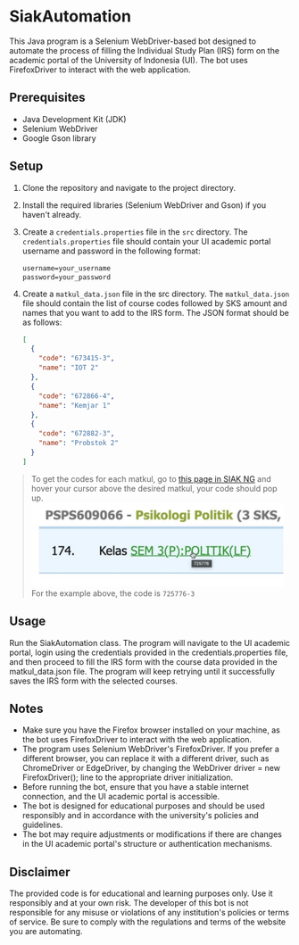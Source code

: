 # SiakAutomation

This Java program is a Selenium WebDriver-based bot designed to automate the process of filling the Individual Study Plan (IRS) form on the academic portal of the University of Indonesia (UI). The bot uses FirefoxDriver to interact with the web application.

## Prerequisites

- Java Development Kit (JDK)
- Selenium WebDriver
- Google Gson library

## Setup

1. Clone the repository and navigate to the project directory.

2. Install the required libraries (Selenium WebDriver and Gson) if you haven't already.

3. Create a `credentials.properties` file in the `src` directory. The `credentials.properties` file should contain your UI academic portal username and password in the following format:

    ```properties
    username=your_username
    password=your_password
    ```

4. Create a `matkul_data.json` file in the src directory. The `matkul_data.json` file should contain the list of course codes followed by SKS amount and names that you want to add to the IRS form. The JSON format should be as follows:
    ```json
    [
      {
        "code": "673415-3",
        "name": "IOT 2"
      },
      {
        "code": "672866-4",
        "name": "Kemjar 1"
      },
      {
        "code": "672882-3",
        "name": "Probstok 2"
      }
    ]
    ```
> To get the codes for each matkul, go to [this page in SIAK NG](https://duckduckgo.com) and hover your cursor above the desired matkul, your code should pop up.
> ![img.png](img.png)\
> For the example above, the code is `725776-3`


## Usage
Run the SiakAutomation class. The program will navigate to the UI academic portal, login using the credentials provided in the credentials.properties file, and then proceed to fill the IRS form with the course data provided in the matkul_data.json file. The program will keep retrying until it successfully saves the IRS form with the selected courses.
## Notes
* Make sure you have the Firefox browser installed on your machine, as the bot uses FirefoxDriver to interact with the web application.
* The program uses Selenium WebDriver's FirefoxDriver. If you prefer a different browser, you can replace it with a different driver, such as ChromeDriver or EdgeDriver, by changing the WebDriver driver = new FirefoxDriver(); line to the appropriate driver initialization.
* Before running the bot, ensure that you have a stable internet connection, and the UI academic portal is accessible.
* The bot is designed for educational purposes and should be used responsibly and in accordance with the university's policies and guidelines.
* The bot may require adjustments or modifications if there are changes in the UI academic portal's structure or authentication mechanisms.

## Disclaimer

The provided code is for educational and learning purposes only. Use it responsibly and at your own risk. The developer of this bot is not responsible for any misuse or violations of any institution's policies or terms of service. Be sure to comply with the regulations and terms of the website you are automating.